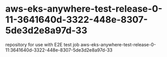 # aws-eks-anywhere-test-release-0-11-3641640d-3322-448e-8307-5de3d2e8a97d-33
repository for use with E2E test job aws-eks-anywhere-test-release-0-11:3641640d-3322-448e-8307-5de3d2e8a97d-33

